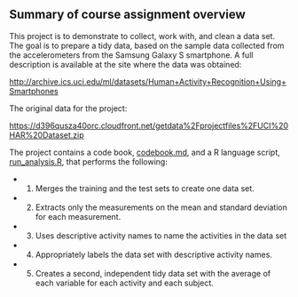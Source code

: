 ## Summary of course assignment overview
This project is to demonstrate to collect, work with, and clean a data set. The goal is to prepare a tidy data, based on the sample data collected from the accelerometers from the Samsung Galaxy S smartphone. A full description is available at the site where the data was obtained: 

http://archive.ics.uci.edu/ml/datasets/Human+Activity+Recognition+Using+Smartphones 

The original data for the project: 

https://d396qusza40orc.cloudfront.net/getdata%2Fprojectfiles%2FUCI%20HAR%20Dataset.zip 

The project contains a code book, [codebook.md](codebook.md), and a R language script, [run_analysis.R](run_analysis.R), that performs the following:

* 1) Merges the training and the test sets to create one data set.
* 2) Extracts only the measurements on the mean and standard deviation for each measurement. 
* 3) Uses descriptive activity names to name the activities in the data set
* 4) Appropriately labels the data set with descriptive activity names. 
* 5) Creates a second, independent tidy data set with the average of each variable for each activity and each subject. 
